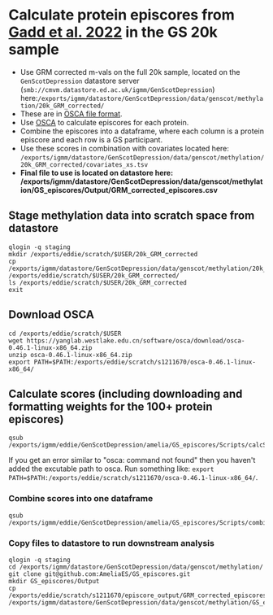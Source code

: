 # Calculate protein episcores from [Gadd et al. 2022](https://elifesciences.org/articles/71802) in the GS 20k sample

- Use GRM corrected m-vals on the full 20k sample, located on the `GenScotDepression` datastore server (`smb://cmvm.datastore.ed.ac.uk/igmm/GenScotDepression`) here:`/exports/igmm/datastore/GenScotDepression/data/genscot/methylation/20k_GRM_corrected/`
- These are in [OSCA file format](https://yanglab.westlake.edu.cn/software/osca/#BODformat).
- Use [OSCA](https://yanglab.westlake.edu.cn/software/osca/#PredictionAnalysis) to calculate episcores for each protein.
- Combine the episcores into a dataframe, where each column is a protein episcore and each row is a GS participant.
- Use these scores in combination with covariates located here: `/exports/igmm/datastore/GenScotDepression/data/genscot/methylation/20k_GRM_corrected/covariates_xs.tsv`
- **Final file to use is located on datastore here: /exports/igmm/datastore/GenScotDepression/data/genscot/methylation/GS_episcores/Output/GRM_corrected_episcores.csv**

## Stage methylation data into scratch space from datastore
```
qlogin -q staging
mkdir /exports/eddie/scratch/$USER/20k_GRM_corrected
cp /exports/igmm/datastore/GenScotDepression/data/genscot/methylation/20k_GRM_corrected/GS20K_GRMcorrected* /exports/eddie/scratch/$USER/20k_GRM_corrected/
ls /exports/eddie/scratch/$USER/20k_GRM_corrected
exit
```

## Download OSCA
```
cd /exports/eddie/scratch/$USER
wget https://yanglab.westlake.edu.cn/software/osca/download/osca-0.46.1-linux-x86_64.zip
unzip osca-0.46.1-linux-x86_64.zip
export PATH=$PATH:/exports/eddie/scratch/s1211670/osca-0.46.1-linux-x86_64/
```

## Calculate scores (including downloading and formatting weights for the 100+ protein episcores)
```
qsub /exports/igmm/eddie/GenScotDepression/amelia/GS_episcores/Scripts/calcScores.sh

```

If you get an error similar to "osca: command not found" then you haven't added the excutable path to osca. Run something like: `export PATH=$PATH:/exports/eddie/scratch/s1211670/osca-0.46.1-linux-x86_64/`.

### Combine scores into one dataframe
```
qsub /exports/igmm/eddie/GenScotDepression/amelia/GS_episcores/Scripts/combineScores.sh

```

### Copy files to datastore to run downstream analysis

```
qlogin -q staging
cd /exports/igmm/datastore/GenScotDepression/data/genscot/methylation/
git clone git@github.com:AmeliaES/GS_episcores.git
mkdir GS_episcores/Output
cp /exports/eddie/scratch/s1211670/episcore_output/GRM_corrected_episcores.csv /exports/igmm/datastore/GenScotDepression/data/genscot/methylation/GS_episcores/Output
```

